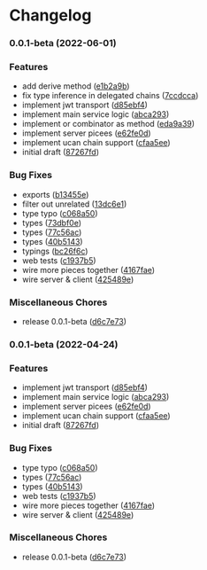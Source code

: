 # Changelog

### 0.0.1-beta (2022-06-01)


### Features

* add derive method ([e1b2a9b](https://github.com/gobengo/ucanto/commit/e1b2a9b17a21356a23e748d0725739342d57bab8))
* fix type inference in delegated chains ([7ccdcca](https://github.com/gobengo/ucanto/commit/7ccdcca7a0414a3d6f4fad001bae90e7dce0ef0b))
* implement jwt transport ([d85ebf4](https://github.com/gobengo/ucanto/commit/d85ebf4c56fa35e547429f87f18f20a96d4f22d7))
* implement main service logic ([abca293](https://github.com/gobengo/ucanto/commit/abca2937a080fad6b2679ee1973b6e222cfcd4e7))
* implement or combinator as method ([eda9a39](https://github.com/gobengo/ucanto/commit/eda9a395e3323f46e143f6d2d22ba35bfcaf2025))
* implement server picees ([e62fe0d](https://github.com/gobengo/ucanto/commit/e62fe0d4de419f725b46068edc168e9d3298c397))
* implement ucan chain support ([cfaa5ee](https://github.com/gobengo/ucanto/commit/cfaa5eefab071aa6c5b481f21b76fb308719b1ee))
* initial draft ([87267fd](https://github.com/gobengo/ucanto/commit/87267fd46e020aa9a5ceb3e6cd3c6593c7bb34dc))


### Bug Fixes

* exports ([b13455e](https://github.com/gobengo/ucanto/commit/b13455e00707562824cfaaca70991273ee63836d))
* filter out unrelated ([13dc6e1](https://github.com/gobengo/ucanto/commit/13dc6e1f618f86c352849bc67c4fdc15d0d08fc4))
* type typo ([c068a50](https://github.com/gobengo/ucanto/commit/c068a5059359ab1b52e91dddb2596ce6f728f171))
* types ([73dbf0e](https://github.com/gobengo/ucanto/commit/73dbf0ec1bbaac6477a22425e40e7db0d77df02e))
* types ([77c56ac](https://github.com/gobengo/ucanto/commit/77c56ac4d36c351a7e081d041b345dd8ba7f4939))
* types ([40b5143](https://github.com/gobengo/ucanto/commit/40b5143b05f47593582e7b14a7a42fd31fab3d26))
* typings ([bc26f6c](https://github.com/gobengo/ucanto/commit/bc26f6cbdc11c8dceab9ca951678a9086ad84db9))
* web tests ([c1937b5](https://github.com/gobengo/ucanto/commit/c1937b509fa39ee2548f166c07ed811dc1287a50))
* wire more pieces together ([4167fae](https://github.com/gobengo/ucanto/commit/4167fae2984a7c7343a776aec0bb231568aae2c5))
* wire server & client ([425489e](https://github.com/gobengo/ucanto/commit/425489e545b48fabc978ec73057fbdbfbbc2117a))


### Miscellaneous Chores

* release 0.0.1-beta ([d6c7e73](https://github.com/gobengo/ucanto/commit/d6c7e73de56278e2f2c92c4a0e1a2709c92bcbf9))

### 0.0.1-beta (2022-04-24)


### Features

* implement jwt transport ([d85ebf4](https://github.com/web3-storage/ucanto/commit/d85ebf4c56fa35e547429f87f18f20a96d4f22d7))
* implement main service logic ([abca293](https://github.com/web3-storage/ucanto/commit/abca2937a080fad6b2679ee1973b6e222cfcd4e7))
* implement server picees ([e62fe0d](https://github.com/web3-storage/ucanto/commit/e62fe0d4de419f725b46068edc168e9d3298c397))
* implement ucan chain support ([cfaa5ee](https://github.com/web3-storage/ucanto/commit/cfaa5eefab071aa6c5b481f21b76fb308719b1ee))
* initial draft ([87267fd](https://github.com/web3-storage/ucanto/commit/87267fd46e020aa9a5ceb3e6cd3c6593c7bb34dc))


### Bug Fixes

* type typo ([c068a50](https://github.com/web3-storage/ucanto/commit/c068a5059359ab1b52e91dddb2596ce6f728f171))
* types ([77c56ac](https://github.com/web3-storage/ucanto/commit/77c56ac4d36c351a7e081d041b345dd8ba7f4939))
* types ([40b5143](https://github.com/web3-storage/ucanto/commit/40b5143b05f47593582e7b14a7a42fd31fab3d26))
* web tests ([c1937b5](https://github.com/web3-storage/ucanto/commit/c1937b509fa39ee2548f166c07ed811dc1287a50))
* wire more pieces together ([4167fae](https://github.com/web3-storage/ucanto/commit/4167fae2984a7c7343a776aec0bb231568aae2c5))
* wire server & client ([425489e](https://github.com/web3-storage/ucanto/commit/425489e545b48fabc978ec73057fbdbfbbc2117a))


### Miscellaneous Chores

* release 0.0.1-beta ([d6c7e73](https://github.com/web3-storage/ucanto/commit/d6c7e73de56278e2f2c92c4a0e1a2709c92bcbf9))
